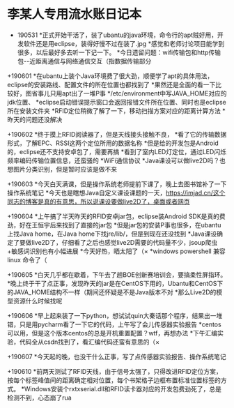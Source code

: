 ﻿# 李某人专用流水账日记本
+ 190531   *正式开始干活了，装了ubantu的java环境，命令行的apt贼好用，开发软件还是用eclipse，装得好慢不过在装了.jpg
  		*感觉和老师讨论项目能学到很多，以后最好多去听一下记一下。
		*今日遗留问题：wifi传输包和http传输包--近距离通信与网络通信交互（指数据传输部分

+190601	*在ubantu上装个Java环境费了很大劲，顺便学了apt的具体用法，eclipse的安装路线、配置文件的所在位置也都找到了
		*果然还是全面的看一下比较好，图省事儿只用apt出了一堆P事
		*/etc/environment中写JAVA_HOME对应的jdk位置、
		*eclipse启动错误提示窗口会返回报错文件所在位置、同时也是eclipse所在安装文件夹
		*RFID定位稍微了解了一下，移动扫描方案对应的距离计算方法
		*昨天的问题还没解决

+190602	*终于摸上RFID阅读器了，但是天线接头接触不良，
		*看了它的传输数据形式，了解EPC、RSSI这两个定位所用的数据名称
		*但是给的开发包是Android的，eclipse还不支持安卓包了，需要再搞
		*看到了室内LED灯定位，通过LED闪烁频率编码传输位置信息，还蛮骚的
		*WiFi通信协议
		*Java课设可以做live2D吗？也想图片分类识别，但是暂时应该是做不来

+190603	*今天白天满课，但是操作系统老师提前下课了，晚上去图书馆补了一下操作系统笔记
		*今天也是瞎想Java自定义课设课题的一天，https://imjad.cn/这个同志的博客是真的有意思，所以说课设要做live2D了，桌面或者网页

+190604	*上午搞了半天昨天的RFID安卓jar包，eclipse装Android SDK是真的费劲，好在王恒宇后来找到了直接的jar包
		*但是jar包的安装P事也很多，在ubantu上找Java home，在Java home下找jre/lib/，但是到现在还没找到
		*Java课设确定了要做live2D了，仔细看了之后也感觉live2D需要的代码量不少，jsoup爬虫+敏感词识别也有小幅进展
		*今天好热，晒太阳了（×
		*windows powershell 兼容linux 命令了（

+190605	*白天几乎都在歇着，下午去了趟BOE创新赛培训会，要搞柔性屏指环。
		*晚上终于干了点正事，发现昨天的jar是在CentOS下用的，Ubantu和CentOS下的JAVA_HOME结构不一样（期间还怀疑是不是Java版本不对
		*那么Live2D的模型资源什么时候找呢

+190606	*早上起来装了一下python，想试试quin大秦话那个程序，结果出一堆错，只是用pycharm看了一下它的代码，上午写了会儿传感器实验报告
		*centos可以用，但是这个版本centos的总是开机重置配置？wtf，再想办法
		*下午汇编实验，代码全从csdn找到了，看汇编代码还蛮有意思的（×

+190607	*今天起的晚，也没干什么正事，写了点传感器实验报告、操作系统笔记

+190610	*前两天测试了RFID天线，由于信号太强了，只得改进RFID定位方案，按每个标签峰值间的距离确定相对位置，每个书架格子边框布置标准位置标签的方式。
		*Windows安装个rxtxserial.dll和RFID读卡器对应的开发包费劲死了，总是检测不到，心态崩了rua


